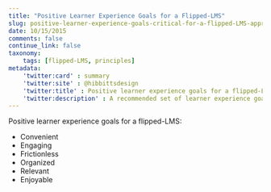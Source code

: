 ```yaml
---
title: "Positive Learner Experience Goals for a Flipped-LMS"
slug: positive-learner-experience-goals-critical-for-a-flipped-LMS-approach
date: 10/15/2015
comments: false
continue_link: false
taxonomy:
    tags: [flipped-LMS, principles]
metadata:
    'twitter:card' : summary
    'twitter:site' : @hibbittsdesign
    'twitter:title' : Positive learner experience goals for a flipped-LMS
    'twitter:description' : A recommended set of learner experience goals for a flipped-LMS.
---
```


Positive learner experience goals for a flipped-LMS:
* Convenient
* Engaging
* Frictionless
* Organized
* Relevant
* Enjoyable
